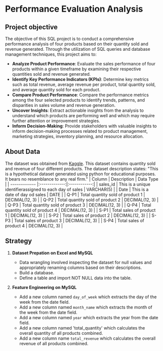 # Performance Evaluation Analysis 

## Project objective
The objective of this SQL project is to conduct a comprehensive performance analysis of four products based on their quantity sold and revenue generated. Through the utilization of SQL queries and database management techniques, this project aims to:
- **Analyze Product Performance**: Evaluate the sales performance of four products within a given timeframe by examining their respective quantities sold and revenue generated.
- **Identify Key Performance Indicators (KPIs)**: Determine key metrics such as total revenue, average revenue per product, total quantity sold, and average quantity sold for each product.
- **Compare Product Performance**: Compare the performance metrics among the four selected products to identify trends, patterns, and disparities in sales volume and revenue generation.
- **Uncover Insights**: Extract actionable insights from the analysis to understand which products are performing well and which may require further attention or improvement strategies.
- **Inform Decision-Making**: Provide stakeholders with valuable insights to inform decision-making processes related to product management, marketing strategies, inventory planning, and resource allocation.

## About Data 
The dataset was obtained from [Kaggle](https://www.kaggle.com/datasets/ksabishek/product-sales-data). This dataset contains quantity sold and revenue of four different products. The dataset description states: "This is a hypothetical dataset generated using python for educational purposes. It bears no resemblance to any real firm."
| Column       | Description           | Data Type |
| ------------- |:-------------:|:------------:|
| sales_id     | This is a unique identifierassigned to each day of sales | VARCHAR(5)      |
| Date         | This is a date of day od sales                           |  DATE           |
| Q-P1         | Total quantity sold of product 1                         | DECIMAL(12, 3)  |
| Q-P2         | Total quantity sold of product 2                         | DECIMAL(12, 3)  |
| Q-P3         | Total quantity sold of product 3                         | DECIMAL(12, 3)  |
| Q-P4         | Total quantity sold of product 4                         | DECIMAL(12, 3)  |
| S-P1         | Total sales of product 1                                 | DECIMAL(12, 3)  |
| S-P2         | Total sales of product 2                                 | DECIMAL(12, 3)  |
| S-P3         | Total sales of product 3                                 | DECIMAL(12, 3)  |
| S-P4         | Total sales of product 4                                 | DECIMAL(12, 3)  |

## Strategy 
1. **Dataset Prepation on Excel and MySQL**
      - Data wrangling involved inspecting the dataset for null values and appropriately renaming columns based on their descriptions.
      - Build a database.
      - Define a table  and import NOT NULL data into the table.

2. **Feature Engineering on MySQL**
     - Add a new column named ` day_of_week ` which extracts the day of the week from the date field.
     - Add a new column named ` month_name ` which extracts the month of the week from the date field.
     - Add a new column named ` year ` which extracts the year from the date field.
     - Add a new column named 'total_quantity' which calculates the  overall quantity of all products combined.
     - Add a new column name ` total_revenue ` which calculates the overall revenue of all products combined.
   
   

